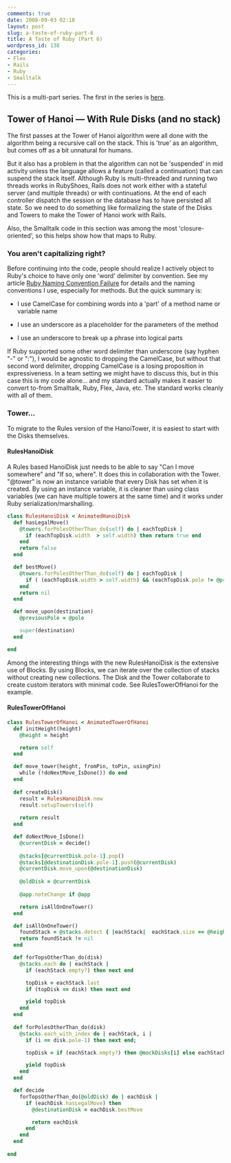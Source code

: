 ```yaml
---
comments: true
date: 2008-09-03 02:18
layout: post
slug: a-taste-of-ruby-part-6
title: A Taste of Ruby (Part 6)
wordpress_id: 138
categories:
- Flex
- Rails
- Ruby
- Smalltalk
---
```


This is a multi-part series.  The first in the series is [here](/blog/a-taste-of-ruby).



## Tower of Hanoi — With Rule Disks (and no stack)


The first passes at the Tower of Hanoi algorithm were all done with the algorithm being a recursive call on the stack.  This is 'true' as an algorithm, but comes off as a bit unnatural for humans.  

<!-- more -->

But it also has a problem in that the algorithm can not be 'suspended' in mid activity unless the language allows a feature (called a continuation) that can suspend the stack itself.  Although Ruby is multi-threaded and running two threads works in RubyShoes, Rails does not work either with a stateful server (and multiple threads) or with continuations.  At the end of each controller dispatch the session or the database has to have persisted all state.  So we need to do something like formalizing the state of the Disks and Towers to make the Tower of Hanoi work with Rails.

Also, the Smalltalk code in this section was among the most 'closure-oriented', so this helps show how that maps to Ruby.  




### You aren't capitalizing right?


Before continuing into the code, people should realize I actively object to Ruby's choice to have only one 'word' delimiter by convention.  See my article [Ruby Naming Convention Failure](/blog/ruby-naming-convention-failure) for details and the naming conventions I use, especially for methods.  But the quick summary is:



	
  * I use CamelCase for combining words into a 'part' of a method name or variable name

	
  * I use an underscore as a placeholder for the parameters of the method

	
  * I use an underscore to break up a phrase into logical parts



If Ruby supported some other word delimiter than underscore (say hyphen "-" or ":"), I would be agnostic to dropping the CamelCase, but without that second word delimiter, dropping CamelCase is a losing proposition in expressiveness.  In a team setting we might have to discuss this, but in this case this is my code alone... and my standard actually makes it easier to convert to-from Smalltalk, Ruby, Flex, Java, etc.  The standard works cleanly with all of them.



### Tower... 


To migrate to the Rules version of the HanoiTower, it is easiest to start with the Disks themselves.



#### RulesHanoiDisk


A Rules based HanoiDisk just needs to be able to say "Can I move somewhere" and "If so, where".  It does this in collaboration with the Tower.  "@tower" is now an instance variable that every Disk has set when it is created.  By using an instance variable, it is cleaner than using class variables (we can have multiple towers at the same time) and it works under Ruby serialization/marshalling.  

```ruby
class RulesHanoiDisk < AnimatedHanoiDisk
  def hasLegalMove() 
    @towers.forPolesOtherThan_do(self) do | eachTopDisk |
      if (eachTopDisk.width  > self.width) then return true end
    end
    return false
  end

  def bestMove()
    @towers.forPolesOtherThan_do(self) do | eachTopDisk |
      if ( (eachTopDisk.width > self.width) && (eachTopDisk.pole != @previousPole) ) then return eachTopDisk end
    end
    return nil
  end

  def move_upon(destination)
    @previousPole = @pole

    super(destination)
  end

end
```

Among the interesting things with the new RulesHanoiDisk is the extensive use of Blocks.  By using Blocks, we can iterate over the collection of stacks without creating new collections.  The Disk and the Tower collaborate to create custom iterators with minimal code.  See RulesTowerOfHanoi for the example.



#### RulesTowerOfHanoi 


```ruby
class RulesTowerOfHanoi < AnimatedTowerOfHanoi
  def initHeight(height)
    @height = height

    return self
  end

  def move_tower(height, fromPin, toPin, usingPin)
    while (!doNextMove_IsDone()) do end
  end
  
  def createDisk()
    result = RulesHanoiDisk.new
    result.setupTowers(self)
    
    return result
  end

  def doNextMove_IsDone()
    @currentDisk = decide()
    
    @stacks[@currentDisk.pole-1].pop()
    @stacks[@destinationDisk.pole-1].push(@currentDisk)
    @currentDisk.move_upon(@destinationDisk)
    
    @oldDisk = @currentDisk
    
    @app.noteChange if @app

    return isAllOnOneTower()
  end

  def isAllOnOneTower()
    foundStack = @stacks.detect { |eachStack|  eachStack.size == @height }
    return foundStack != nil
  end

  def forTopsOtherThan_do(disk)
    @stacks.each do | eachStack |
      if (eachStack.empty?) then next end

      topDisk = eachStack.last
      if (topDisk == disk) then next end

      yield topDisk
    end
  end
  
  def forPolesOtherThan_do(disk)
    @stacks.each_with_index do | eachStack, i |
      if (i == disk.pole-1) then next end;

      topDisk = if (eachStack.empty?) then @mockDisks[i] else eachStack.last end;

      yield topDisk
    end
  end

  def decide
    forTopsOtherThan_do(@oldDisk) do | eachDisk |
      if (eachDisk.hasLegalMove) then
        @destinationDisk = eachDisk.bestMove

        return eachDisk
      end
    end
  end
  
end

```